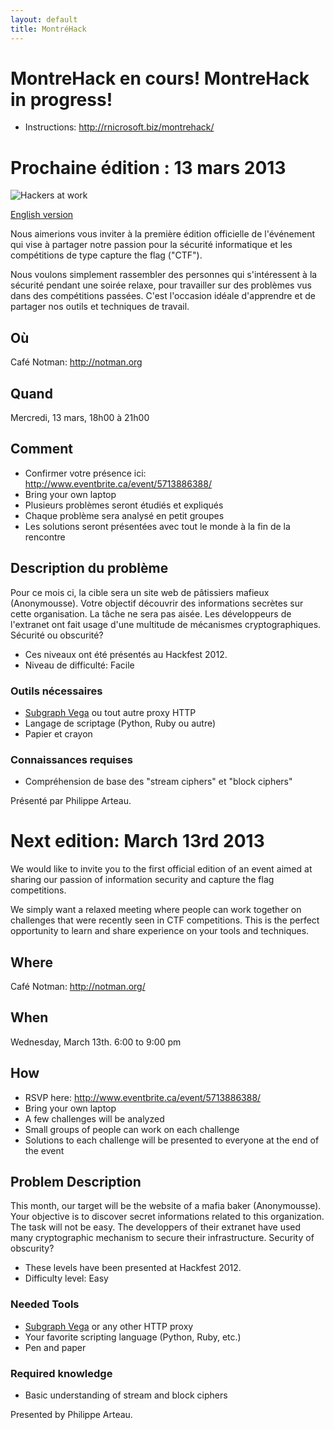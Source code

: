 ```yaml
---
layout: default
title: MontréHack
---
```


# MontreHack en cours! MontreHack in progress!

* Instructions: http://rnicrosoft.biz/montrehack/

# Prochaine édition : 13 mars 2013

![Hackers at work](/images/130213.jpg)

[English version](#english)

Nous aimerions vous inviter à la première édition officielle de l'événement qui vise à partager notre passion pour la sécurité informatique et les compétitions de type capture the flag ("CTF"). 

Nous voulons simplement rassembler des personnes qui s'intéressent à la sécurité pendant une soirée relaxe, pour travailler sur des problèmes vus dans des compétitions passées. C'est l'occasion idéale d'apprendre et de partager nos outils et techniques de travail.

## Où
Café Notman: http://notman.org

## Quand
Mercredi, 13 mars, 18h00 à 21h00

## Comment
* Confirmer votre présence ici: http://www.eventbrite.ca/event/5713886388/
* Bring your own laptop
* Plusieurs problèmes seront étudiés et expliqués
* Chaque problème sera analysé en petit groupes
* Les solutions seront présentées avec tout le monde à la fin de la rencontre

## Description du problème
Pour ce mois ci, la cible sera un site web de pâtissiers mafieux (Anonymousse). Votre objectif découvrir des informations secrètes sur cette organisation. La tâche ne sera pas aisée. Les développeurs de l'extranet ont fait usage d'une multitude de mécanismes cryptographiques. Sécurité ou obscurité?

* Ces niveaux ont été présentés au Hackfest 2012.
* Niveau de difficulté: Facile

### Outils nécessaires
* [Subgraph Vega](http://subgraph.com) ou tout autre proxy HTTP
* Langage de scriptage (Python, Ruby ou autre)
* Papier et crayon

### Connaissances requises
* Compréhension de base des "stream ciphers" et "block ciphers"

Présenté par Philippe Arteau.

<a id="english"></a>
# Next edition: March 13rd 2013

We would like to invite you to the first official edition of an event aimed at sharing our passion of information security and capture the flag competitions. 

We simply want a relaxed meeting where people can work together on challenges that were recently seen in CTF competitions. This is the perfect opportunity to learn and share experience on your tools and techniques.

## Where
Café Notman: http://notman.org/

## When
Wednesday, March 13th. 6:00 to 9:00 pm

## How
* RSVP here: http://www.eventbrite.ca/event/5713886388/
* Bring your own laptop
* A few challenges will be analyzed
* Small groups of people can work on each challenge
* Solutions to each challenge will be presented to everyone at the end of the event

## Problem Description
This month, our target will be the website of a mafia baker (Anonymousse).  Your objective is to discover secret informations related to this organization.  The task will not be easy.  The developpers of their extranet have used many cryptographic mechanism to secure their infrastructure.  Security of obscurity?

* These levels have been presented at Hackfest 2012.
* Difficulty level: Easy

### Needed Tools
* [Subgraph Vega](http://subgraph.com) or any other HTTP proxy
* Your favorite scripting language (Python, Ruby, etc.)
* Pen and paper

### Required knowledge
* Basic understanding of stream and block ciphers

Presented by Philippe Arteau.

